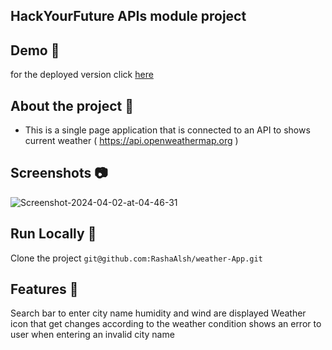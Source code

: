 

## HackYourFuture APIs module project 

## Demo :eyes:

for the deployed version click [here](https://rashaalsh.github.io/weather-App/) 

## About the project :star2:

 - This is a single page application that is connected to an API to shows current weather ( https://api.openweathermap.org )

##  Screenshots :camera:
<div>
<img src="https://i.ibb.co/ScyNFg5/Screenshot-2024-04-02-at-04-46-31.png" alt="Screenshot-2024-04-02-at-04-46-31" border="0">
</div>

## Run Locally :runner:
Clone the project
``` git@github.com:RashaAlsh/weather-App.git ```

 ## Features :dart: 
Search bar to enter city name 
humidity and wind are displayed 
Weather icon that get changes according to the weather condition
shows an error to user when entering an invalid city name
